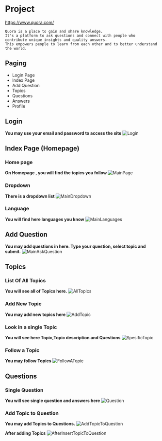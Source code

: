 # Project
https://www.quora.com/
```
Quora is a place to gain and share knowledge.
It's a platform to ask questions and connect with people who contribute unique insights and quality answers.
This empowers people to learn from each other and to better understand the world.
```

## Paging
- Login Page
- Index Page
- Add Question
- Topics
- Questions
- Answers
- Profile

## Login
**You may use your email and password to access the site**
![Login](/Images/Login.png)

## Index Page (Homepage)
### Home page
**On Homepage , you will find the topics you follow**
![MainPage](/Images/MainPage.png)

### Dropdown
**There is a dropdown list**
![MainDropdown](/Images/MainDropdown.png)

### Language
**You will find here languages you know**
![MainLanguages](/Images/MainLanguages.png)

## Add Question
**You may add questions in here. Type your question, select topic and submit.**
![MainAskQuestion](/Images/MainAskQuestion.png)

## Topics
### List Of All Topics
**You will see all of Topics here.**
![AllTopics](/Images/AllTopics.png)

### Add New Topic
**You may add new topics here**
![AddTopic](/Images/AddTopic.png)

### Look in a single Topic
**You will see here Topic,Topic description and Questions**
![SpesificTopic](/Images/SpesificTopic.png)

### Follow a Topic
**You may follow Topics**
![FollowATopic](/Images/FollowATopic.png)

## Questions
### Single Question
**You will see single question and answers here**
![Question](/Images/Question.png)

### Add Topic to Question
**You may add Topics to Questions.**
![AddTopicToQuestion](/Images/AddTopicToQuestion.png)

**After adding Topics**
![AfterInsertTopicToQuestion](/Images/AfterInsertTopicToQuestion.png)
